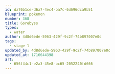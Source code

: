 ```yaml
---
id: da76b1ce-d6a7-4ec4-ba7c-6d696dca9b51
blueprint: pokemon
number: 368
title: Gorebyss
types:
  - water
author: 4d8d6ede-5963-429f-9c2f-74b897007e0c
tags:
  - stage-1
updated_by: 4d8d6ede-5963-429f-9c2f-74b897007e0c
updated_at: 1716644398
art:
  - 656f44c1-e2a3-45e8-bc65-2052240fd666
---
```

